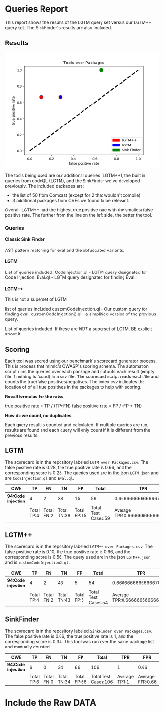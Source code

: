 # Queries Report

This report shows the results of the LGTM query set versus our LGTM++ query set. The SinkFinder's results are also included.

## Results
![](./TOPackages.png)

The tools being used are our additional queries (LGTM++), the built in queries from codeQL (LGTM), and the SinkFinder we've developed previously. The included packages are:

- the list of 50 from Comcast (except for 2 that wouldn't compile)
- 3 additional packages from CVEs we found to be relevant.

Overall, LGTM++ had the highest true positive rate with the smallest false positive rate. The further from the line on the left side, the better the tool.

### Queries

#### Classic Sink Finder

AST pattern matching for eval and the obfuscated variants.


#### LGTM

List of queries included.
CodeInjection.ql - LGTM query designated for Code Injection.
Eval.ql - LGTM query designated for finding Eval.

#### LGTM++
This is not a superset of LGTM

list of queries included
customCodeInjection.ql - Our custom query for finding eval.
customCodeInjection2.ql - a simplified version of the previous query.

List of queries included. If these are _NOT_ a superset of LGTM. BE explicit about it.  

## Scoring

Each tool was scored using our benchmark's scorecard generator process. This is process that mimic's OWASP's scoring schema. The automation script runs the queries over each package and outputs each result (empty file if nothing is found) in a csv file. The scorecard script reads each file and counts the true/false positives/negatives. The index.csv indicates the location of of all true positives in the packages to help with scoring.

**Recall formulas for the rates**

true positive rate = TP / (TP+FN)
false positive rate = FP / (FP + TN)

**How do we count, no duplicates**

Each query result is counted and calculated. If multiple queries are run, results are found and each query will only count if it is different from the previous results.

## LGTM

The scorecard is in the repository labeled `LGTM over Packages.csv`. The false positive rate is 0.28, the true positive rate is 0.66, and the corresponding score is 0.28. The queries used are in the json `LGTM.json` and are `CodeInjection.ql` and `Eval.ql`.

| **CWE**               | **TP**     | **FN**     | **TN**      | **FP**      | **Total**           | **TPR**                        | **FPR**                        | **Score**                         |
| --------------------- | ---------- | ---------- | ----------- | ----------- | ------------------- | ------------------------------ | ------------------------------ | --------------------------------- |
| **94:Code injection** | 4          | 2          | 38          | 15          | 59                  | 0.6666666666666670             | 0.2830188679245280             | 0.38364779874213800               |
|                       | Total TP:4 | Total FN:2 | Total TN:38 | Total FP:15 | Total Test Cases:59 | Average TPR:0.6666666666666666 | Average FPR:0.2830188679245283 | Average Score:0.38364779874213834 |

## LGTM++

The scorecard is in the repository labeled `LGTM++ over Packages.csv`. The false positive rate is 0.10, the true positive rate is 0.66, and the corresponding score is 0.56. The query used are in the json `LGTM++.json` and is `customCodeInjection2.ql`.

| **CWE**               | **TP**     | **FN**     | **TN**      | **FP**     | **Total**           | **TPR**                        | **FPR**                         | **Score**            |
| --------------------- | ---------- | ---------- | ----------- | ---------- | ------------------- | ------------------------------ | ------------------------------- | -------------------- |
| **94:Code injection** | 4          | 2          | 43          | 5          | 54                  | 0.6666666666666670             | 0.10416666666666700             | 0.5625               |
|                       | Total TP:4 | Total FN:2 | Total TN:43 | Total FP:5 | Total Test Cases:54 | Average TPR:0.6666666666666666 | Average FPR:0.10416666666666667 | Average Score:0.5625 |

## SinkFinder

The scorecard is in the repository labeled `SinkFinder over Packages.csv`. The false positive rate is 0.66, the true positive rate is 1, and the corresponding score is 0.34. This tool was run over the same package list and manually counted.

| **CWE**               | **TP**     | **FN**     | **TN**      | **FP**      | **Total**            | **TPR**       | **FPR**          | **Score**          |
| --------------------- | ---------- | ---------- | ----------- | ----------- | -------------------- | ------------- | ---------------- | ------------------ |
| **94:Code injection** | 6          | 0          | 34          | 66          | 106                  | 1             | 0.66             | 0.34               |
|                       | Total TP:6 | Total FN:0 | Total TN:34 | Total FP:66 | Total Test Cases:106 | Average TPR:1 | Average FPR:0.66 | Average Score:0.34 |

# Include the Raw DATA
